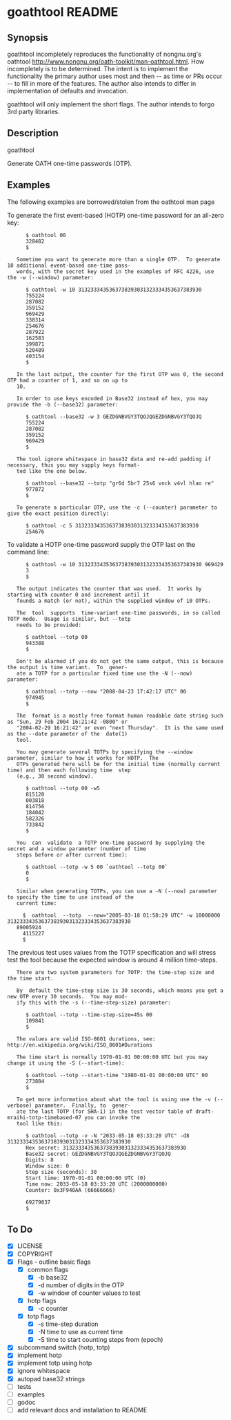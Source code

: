 # goathtool README

## Synopsis

goathtool incompletely reproduces the functionality of nongnu.org's oathtool
<http://www.nongnu.org/oath-toolkit/man-oathtool.html>. How incompletely is to
be determined. The intent is to implement the functionality the primary author
uses most and then -- as time or PRs occur -- to fill in more of the features.
The author also intends to differ in implementation of defaults and invocation.

goathtool will only implement the short flags. The author intends to forgo 3rd
party libraries.

## Description

goathtool 

Generate OATH one-time passwords (OTP).


## Examples

The following examples are borrowed/stolen from the oathtool man page

To generate the first event-based (HOTP) one-time password for an all-zero key:

          $ oathtool 00
          328482
          $

       Sometime you want to generate more than a single OTP.  To generate 10 additional event-based one-time pass‐
       words, with the secret key used in the examples of RFC 4226, use the -w (--window) parameter:

          $ oathtool -w 10 3132333435363738393031323334353637383930
          755224
          287082
          359152
          969429
          338314
          254676
          287922
          162583
          399871
          520489
          403154
          $

       In the last output, the counter for the first OTP was 0, the second OTP had a counter of 1, and so on up to
       10.

       In order to use keys encoded in Base32 instead of hex, you may provide the -b (--base32) parameter:

          $ oathtool --base32 -w 3 GEZDGNBVGY3TQOJQGEZDGNBVGY3TQOJQ
          755224
          287082
          359152
          969429
          $

       The tool ignore whitespace in base32 data and re-add padding if necessary, thus you may supply keys format‐
       ted like the one below.

          $ oathtool --base32 --totp "gr6d 5br7 25s6 vnck v4vl hlao re"
          977872
          $

       To generate a particular OTP, use the -c (--counter) parameter to give the exact position directly:

          $ oathtool -c 5 3132333435363738393031323334353637383930
          254676

To validate a HOTP one-time password supply the OTP last on the command line:

          $ oathtool -w 10 3132333435363738393031323334353637383930 969429
          3
          $

       The output indicates the counter that was used.  It works by starting with counter 0 and increment until it
       founds a match (or not), within the supplied window of 10 OTPs.

       The  tool  supports  time-variant one-time passwords, in so called TOTP mode.  Usage is similar, but --totp
       needs to be provided:

          $ oathtool --totp 00
          943388
          $

       Don't be alarmed if you do not get the same output, this is because the output is time variant.  To  gener‐
       ate a TOTP for a particular fixed time use the -N (--now) parameter:

          $ oathtool --totp --now "2008-04-23 17:42:17 UTC" 00
          974945
          $

       The  format is a mostly free format human readable date string such as "Sun, 29 Feb 2004 16:21:42 -0800" or
       "2004-02-29 16:21:42" or even "next Thursday".  It is the same used as the --date parameter of the  date(1)
       tool.

       You may generate several TOTPs by specifying the --window parameter, similar to how it works for HOTP.  The
       OTPs generated here will be for the initial time (normally current time) and then each following time  step
       (e.g., 30 second window).

          $ oathtool --totp 00 -w5
          815120
          003818
          814756
          184042
          582326
          733842
          $

       You  can  validate  a TOTP one-time password by supplying the secret and a window parameter (number of time
       steps before or after current time):

          $ oathtool --totp -w 5 00 `oathtool --totp 00`
          0
          $

       Similar when generating TOTPs, you can use a -N (--now) parameter to specify the time to use instead of the
       current time:

         $  oathtool  --totp  --now="2005-03-18 01:58:29 UTC" -w 10000000 3132333435363738393031323334353637383930
       89005924
         4115227
         $
The previous test uses values from the TOTP specification  and  will  stress  test  the  tool  because  the
       expected window is around 4 million time-steps.

       There are two system parameters for TOTP: the time-step size and the time start.

       By  default the time-step size is 30 seconds, which means you get a new OTP every 30 seconds.  You may mod‐
       ify this with the -s (--time-step-size) parameter:

          $ oathtool --totp --time-step-size=45s 00
          109841
          $

       The values are valid ISO-8601 durations, see: http://en.wikipedia.org/wiki/ISO_8601#Durations

       The time start is normally 1970-01-01 00:00:00 UTC but you may change it using the -S (--start-time):

          $ oathtool --totp --start-time "1980-01-01 00:00:00 UTC" 00
          273884
          $

       To get more information about what the tool is using use the -v (--verbose) parameter.  Finally, to  gener‐
       ate the last TOTP (for SHA-1) in the test vector table of draft-mraihi-totp-timebased-07 you can invoke the
       tool like this:

          $ oathtool --totp -v -N "2033-05-18 03:33:20 UTC" -d8 3132333435363738393031323334353637383930
          Hex secret: 3132333435363738393031323334353637383930
          Base32 secret: GEZDGNBVGY3TQOJQGEZDGNBVGY3TQOJQ
          Digits: 8
          Window size: 0
          Step size (seconds): 30
          Start time: 1970-01-01 00:00:00 UTC (0)
          Time now: 2033-05-18 03:33:20 UTC (2000000000)
          Counter: 0x3F940AA (66666666)

          69279037
		  $


## To Do

 - [x] LICENSE
 - [x] COPYRIGHT
 - [x]  Flags - outline basic flags
  	- [x] common flags
		- [x] -b base32
		- [x] -d number of digits in the OTP
		- [x] -w window of counter values to test 
  	- [x]  hotp flags 
		- [x] -c counter
  	- [x]  totp flags
 		- [x] -s time-step duration
 		- [x] -N time to use as current time
		- [x] -S time to start counting steps from (epoch)
 - [x] subcommand switch (hotp, totp)
 - [x] implement hotp 
 - [x] implement totp using hotp
 - [x] ignore whitespace
 - [x] autopad base32 strings
 - [ ] tests
 - [ ] examples
 - [ ] godoc
 - [ ] add relevant docs and installation to README
